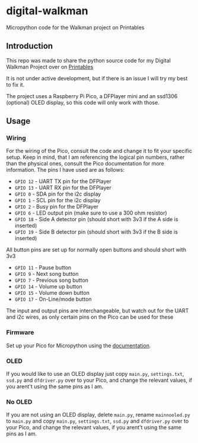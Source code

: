 # digital-walkman
Micropython code for the Walkman project on Printables

## Introduction
This repo was made to share the python source code for my Digital Walkman Project over on [Printables]("https://www.printables.com/model/866022-walkman-inspired-mp3-player")

It is not under active development, but if there is an issue I will try my best to fix it.

The project uses a Raspberry Pi Pico, a DFPlayer mini and an ssd1306 (optional) OLED display, so this code will only work with those.

## Usage

### Wiring
For the wiring of the Pico, consult the code and change it to fit your specific setup. Keep in mind, that I am referencing the logical pin numbers, rather than the physical ones, consult the Pico documentation for more information. The pins I have used are as follows:

- ```GPIO 12``` - UART TX pin for the DFPlayer
- ```GPIO 13``` - UART RX pin for the DFPlayer
- ```GPIO 0``` - SDA pin for the i2c display
- ```GPIO 1``` - SCL pin for the i2c display
- ```GPIO 2``` - Busy pin for the DFPlayer
- ```GPIO 6``` - LED output pin (make sure to use a 300 ohm resistor)
- ```GPIO 18``` - Side A detector pin (should short with 3v3 if the A side is inserted)
- ```GPIO 19``` - Side B detector pin (should short with 3v3 if the B side is inserted)

All button pins are set up for normally open buttons and should short with 3v3
- ```GPIO 11``` - Pause button
- ```GPIO 9``` - Next song button
- ```GPIO 7``` - Previous song button
- ```GPIO 14``` - Volume up button
- ```GPIO 15``` - Volume down button
- ```GPIO 17``` - On-Line/mode button

The input and output pins are interchangeable, but watch out for the UART and i2c wires, as only certain pins on the Pico can be used for these

### Firmware
Set up your Pico for Micropython using the [documentation]("www.micropython.org/download").         

### OLED
If you would like to use an OLED display just copy `main.py`, `settings.txt`, `ssd.py` and `dfdriver.py` over to your Pico, and change the relevant values, if you arent't using the same pins as I am.

### No OLED
If you are not using an OLED display, delete `main.py`, rename `mainnooled.py` to `main.py` and copy `main.py`, `settings.txt`, `ssd.py` and `dfdriver.py` over to your Pico, and change the relevant values, if you arent't using the same pins as I am.
